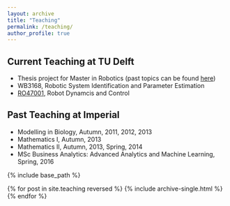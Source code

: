 ```yaml
---
layout: archive
title: "Teaching"
permalink: /teaching/
author_profile: true
---
```


## Current Teaching at TU Delft
* Thesis project for Master in Robotics (past topics can be found [here](https://panweihit.github.io/people/))
* WB3168, Robotic System Identification and Parameter Estimation
* [RO47001](https://studiegids.tudelft.nl/a101_displayCourse.do?course_id=59665), Robot Dynamcis and Control



## Past Teaching at Imperial
* Modelling in Biology, Autumn, 2011, 2012, 2013
* Mathematics I, Autumn, 2013
* Mathematics II, Autumn, 2013, Spring, 2014
* MSc Business Analytics: Advanced Analytics and Machine Learning, Spring, 2016



{% include base_path %}

{% for post in site.teaching reversed %}
  {% include archive-single.html %}
{% endfor %}
